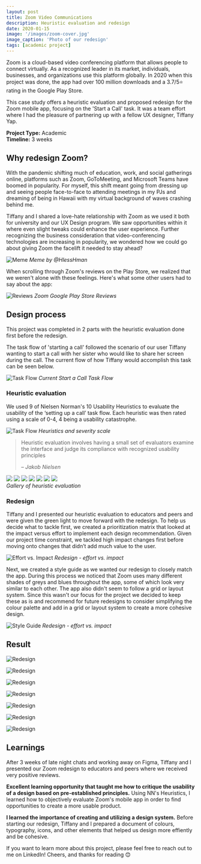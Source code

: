 ```yaml
---
layout: post
title: Zoom Video Communications 
description: Heuristic evaluation and redesign
date: 2020-01-15
image: '/images/zoom-cover.jpg'
image_caption: 'Photo of our redesign'
tags: [academic project]
---
```



Zoom is a cloud-based video conferencing platform that allows people to connect virtually. As a recognized leader in its market, individuals, businesses, and organizations use this platform globally. In 2020 when this project was done, the app had over 100 million downloads and a 3.7/5⭐ rating in the Google Play Store.

This case study offers a heuristic evaluation and proposed redesign for the Zoom mobile app, focusing on the 'Start a Call' task. It was a team effort where I had the pleasure of partnering up with a fellow UX designer, Tiffany Yap.

**Project Type:** Academic <br>
**Timeline:** 3 weeks

## Why redesign Zoom?
With the pandemic shifting much of education, work, and social gatherings online, platforms such as Zoom, GoToMeeting, and Microsoft Teams have boomed in popularity. For myself, this shift meant going from dressing up and seeing people face-to-face to attending meetings in my PJs and dreaming of being in Hawaii with my virtual background of waves crashing behind me. 

Tiffany and I shared a love-hate relationship with Zoom as we used it both for university and our UX Design program. We saw opportunities within it where even slight tweaks could enhance the user experience. Further recognizing the business consideration that video-conferencing technologies are increasing in popularity, we wondered how we could go about giving Zoom the facelift it needed to stay ahead?

![Meme]({{site.baseurl}}/images/zoom-meme.jpg)
*Meme by @HlessHman*

When scrolling through Zoom's reviews on the Play Store, we realized that we weren't alone with these feelings. Here's what some other users had to say about the app:

![Reviews]({{site.baseurl}}/images/zoom-reviews.jpg)
*Zoom Google Play Store Reviews*

## Design process
This project was completed in 2 parts with the heuristic evaluation done first before the redesign.

The task flow of 'starting a call' followed the scenario of our user Tiffany wanting to start a call with her sister who would like to share her screen during the call. The current flow of how Tiffany would accomplish this task can be seen below.

![Task Flow]({{site.baseurl}}/images/zoom-currentflow.jpg)
*Current Start a Call Task Flow*
### Heuristic evaluation
We used 9 of Nielsen Norman's 10 Usability Heuristics to evaluate the usability of the ‘setting up a call’ task flow. Each heuristic was then rated using a scale of 0-4, 4 being a usability catastrophe.

![Task Flow]({{site.baseurl}}/images/zoom-heuristics.jpg)
*Heuristics and severity scale*

> Heuristic evaluation involves having a small set of evaluators examine the interface and judge its compliance with recognized usability principles
>
> <cite>– Jakob Nielsen</cite>

<div class="gallery-box">
  <div class="gallery">
    <img src="/images/zoom-1.jpg" loading="lazy">
    <img src="/images/zoom-2.jpg" loading="lazy">
    <img src="/images/zoom-3.jpg" loading="lazy">
    <img src="/images/zoom-4.jpg" loading="lazy">
    <img src="/images/zoom-5.jpg" loading="lazy">
    <img src="/images/zoom-6.jpg" loading="lazy">
    <img src="/images/zoom-7.jpg" loading="lazy">
  </div>
  <em>Gallery of heuristic evaluation</em>
</div>

### Redesign
Tiffany and I presented our heuristic evaluation to educators and peers and were given the green light to move forward with the redesign. To help us decide what to tackle first, we created a prioritization matrix that looked at the impact versus effort to implement each design recommendation. Given our project time constraint, we tackled high impact changes first before moving onto changes that didn’t add much value to the user.

![Effort vs. Impact]({{site.baseurl}}/images/zoom-effortvimpact.jpg)
*Redesign - effort vs. impact*

Next, we created a style guide as we wanted our redesign to closely match the app. During this process we noticed that Zoom uses many different shades of greys and blues throughout the app, some of which look very similar to each other. The app also didn't seem to follow a grid or layout system. Since this wasn't our focus for the project we decided to keep these as is and recommend for future redesigns to consider simplifying the colour palette and add in a grid or layout system to create a more cohesive design. 

![Style Guide]({{site.baseurl}}/images/zoom-styleguide.jpg)
*Redesign - effort vs. impact*
## Result

![Redesign]({{site.baseurl}}/images/zoom-redesign1.jpg)

![Redesign]({{site.baseurl}}/images/zoom-redesign2.jpg)

![Redesign]({{site.baseurl}}/images/zoom-redesign3.jpg)

![Redesign]({{site.baseurl}}/images/zoom-redesign4.jpg)

![Redesign]({{site.baseurl}}/images/zoom-redesign5.jpg)

![Redesign]({{site.baseurl}}/images/zoom-redesign6.jpg)

![Redesign]({{site.baseurl}}/images/zoom-redesign7.jpg)
## Learnings

After 3 weeks of late night chats and working away on Figma, Tiffany and I presented our Zoom redesign to educators and peers where we received very positive reviews. 

**Excellent learning opportunity that taught me how to critique the usability of a design based on pre-established principles.** Using NN's Heuristics, I learned how to objectively evaluate Zoom's mobile app in order to find opportunities to create a more usable product. 

**I learned the importance of creating and utilizing a design system.** Before starting our redesign, Tiffany and I prepared a document of colours, typography, icons, and other elements that helped us design more effiently and be cohesive. 

If you want to learn more about this project, please feel free to reach out to me on LinkedIn! Cheers, and thanks for reading 😊